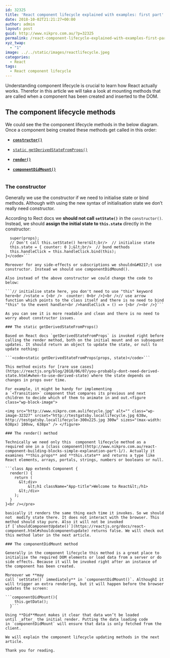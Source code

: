 ```yaml
---
id: 32325
title: 'React component lifecycle explained with examples: first part'
date: 2018-10-02T21:21:27+00:00
author: admin
layout: post
guid: http://www.nikpro.com.au/?p=32325
permalink: /react-component-lifecycle-explained-with-examples-first-part/
xyz_twap:
  - "1"
image: ../../static/images/reactlifecycle.jpeg
categories:
  - React
tags:
  - React component lifecycle
---
```

Understanding component lifecycle is crucial to learn how React actually works. Therefor in this article we will take a look at mounting methods that are called when a component has been created and inserted to the DOM.

## The component lifecycle methods

We could see the the component lifecycle methods in the below diagram. Once a component being created these methods get called in this order:

  * [**`constructor()`**](https://reactjs.org/docs/react-component.html#constructor)
  * [`static getDerivedStateFromProps()`](https://reactjs.org/docs/react-component.html#static-getderivedstatefromprops)
  * [**`render()`**](https://reactjs.org/docs/react-component.html#render)  
    
  * [**`componentDidMount()`**](https://reactjs.org/docs/react-component.html#componentdidmount)<figure class="wp-block-image">

<img src="http://www.nikpro.com.auReact-lifecycle-methods-diagram.png" alt="" class="wp-image-32330" srcset="http://testgatsby.localReact-lifecycle-methods-diagram.png 1103w, http://testgatsby.localReact-lifecycle-methods-diagram-300x112.png 300w, http://testgatsby.localReact-lifecycle-methods-diagram-768x288.png 768w, http://testgatsby.localReact-lifecycle-methods-diagram-1024x383.png 1024w" sizes="(max-width: 1103px) 100vw, 1103px" /> </figure> 

### The constructor

Generally we use the constructor if we need to initialise state or bind methods. Although with using the new syntax of initialisation state we don&#8217;t really need constructor.

According to Rect docs we **should not call `setState()`** in the `constructor()`. Instead, we should **assign the initial state to `this.state`** directly in the constructor:

```<code>constructor(props) {
  super(props);
  // Don't call this.setState() here!&lt;br/>  // initialise state
  this.state = { counter: 0 };&lt;br/>  // bund methods
  this.handleClick = this.handleClick.bind(this);
}</code>```

Moreover for any side-effects or subscriptions we shouldn&#8217;t use constructor. Instead we should use componentDidMound().

Also instead of the above constructor we could change the code to below:

```// initialise state here, you don't need to use "this" keyword here<br />state = {<br />  counter: 0<br />}<br />// use arrow function which points to the class itself and there is no need to bind "this" to the event handler<br />handleClick = () => {<br /><br />}```

As you can see it is more readable and clean and there is no need to worry about constructor issues.

### The static getDerivedStateFromProps()

Based on React docs `getDerivedStateFromProps` is invoked right before calling the render method, both on the initial mount and on subsequent updates. It should return an object to update the state, or null to update nothing:

```<code>static getDerivedStateFromProps(props, state)</code>```

This method exists for [rare use cases](https://reactjs.org/blog/2018/06/07/you-probably-dont-need-derived-state.html#when-to-use-derived-state) where the state depends on changes in props over time. 

For example, it might be handy for implementing a `<Transition>` component that compares its previous and next children to decide which of them to animate in and out.<figure class="wp-block-image">

<img src="http://www.nikpro.com.aulifecycle.jpg" alt="" class="wp-image-32327" srcset="http://testgatsby.locallifecycle.jpg 638w, http://testgatsby.locallifecycle-300x225.jpg 300w" sizes="(max-width: 638px) 100vw, 638px" /> </figure> 

### The render() method

Technically we need only this  component lifecycle method as a required one in a [class component](http://www.nikpro.com.au/react-component-building-blocks-simple-explanation-part-1/). Actually it examines **this.props** and **this.state** and returns a type like React elements, arrays, portals, strings, numbers or booleans or null.

```class App extends Component {
  render() {
    return (
      &lt;div>
          &lt;h1 className="App-title">Welcome to React&lt;/h1>
      &lt;/div>
    );
  }
}<br /></pre>

basically it renders the same thing each time it invokes. So we should not  modify state there. It does not interact with the browser. This method should stay pure. Also it will not be invoked if [`shouldComponentUpdate()`](https://reactjs.org/docs/react-component.html#shouldcomponentupdate) returns false. We will check out this method later in the next article.

### The componentDidMount method

Generally in the component lifecycle this method is a great place to initialise the required DOM elements or load data from a server or do side effects. Because it will be invoked right after an instance of the component has been created.

Moreover we **may call `setState()` immediately** in `componentDidMount()`. AlthoughI it will trigger an extra rendering, but it will happen before the browser updates the screen:

```componentDidMount(){
    this.getData();
  }```

Using **Did**Mount makes it clear that data won’t be loaded until _after_ the initial render. Putting the data loading code in `componentDidMount` will ensure that data is only fetched from the client.

We will explain the component lifecycle updating methods in the next article.

Thank you for reading.